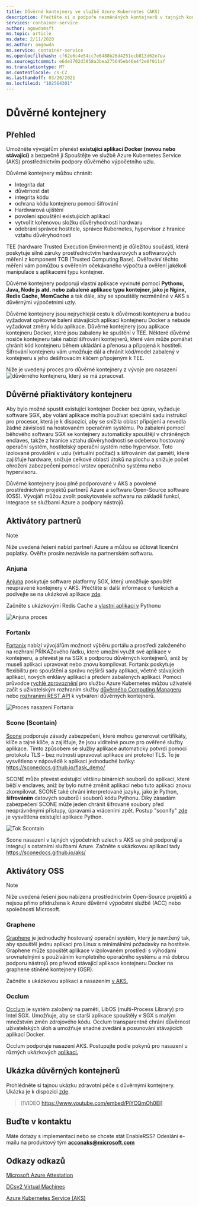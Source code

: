 ```yaml
---
title: Důvěrné kontejnery ve službě Azure Kubernetes (AKS)
description: Přečtěte si o podpoře nezměněných kontejnerů v tajných kontejnerech.
services: container-service
author: agowdamsft
ms.topic: article
ms.date: 2/11/2020
ms.author: amgowda
ms.service: container-service
ms.openlocfilehash: cf62e6c4e54cc7e6488b26d4251ecb813d62e7ea
ms.sourcegitcommit: e6de1702d3958a3bea275645eb46e4f2e0f011af
ms.translationtype: MT
ms.contentlocale: cs-CZ
ms.lasthandoff: 03/20/2021
ms.locfileid: "102564301"
---
```

# <a name="confidential-containers"></a>Důvěrné kontejnery

## <a name="overview"></a>Přehled

Umožněte vývojářům přenést **existující aplikaci Docker (novou nebo stávající)** a bezpečně ji Spouštějte ve službě Azure Kubernetes Service (AKS) prostřednictvím podpory důvěrného výpočetního uzlu.

Důvěrné kontejnery můžou chránit:

- Integrita dat 
- důvěrnost dat
- integrita kódu
- ochrana kódu kontejneru pomocí šifrování
- Hardwarová ujištění
- povolení spouštění existujících aplikací
- vytvořit kořenovou složku důvěryhodnosti hardwaru
- odebrání správce hostitele, správce Kubernetes, hypervisor z hranice vztahu důvěryhodnosti

TEE (hardware Trusted Execution Environment) je důležitou součástí, která poskytuje silné záruky prostřednictvím hardwarových a softwarových měření z komponent TCB (Trusted Computing Base). Ověřování těchto měření vám pomůžou s ověřením očekávaného výpočtu a ověření jakékoli manipulace s aplikacemi typu kontejner.

Důvěrné kontejnery podporují vlastní aplikace vyvinuté pomocí **Pythonu, Java, Node js atd. nebo zabalené aplikace typu kontejner, jako je Nginx, Redis Cache, MemCache** a tak dále, aby se spouštěly nezměněné v AKS s důvěrnými výpočetními uzly.

Důvěrné kontejnery jsou nejrychlejší cestu k důvěrnosti kontejneru a budou vyžadovat opětovné balení stávajících aplikací kontejneru Docker a nebude vyžadovat změny kódu aplikace. Důvěrné kontejnery jsou aplikace kontejneru Docker, které jsou zabaleny ke spuštění v TEE. Některé důvěrné nosiče kontejneru také nabízí šifrování kontejnerů, které vám může pomáhat chránit kód kontejneru během ukládání a přenosu a připojená k hostiteli. Šifrování kontejneru vám umožňuje dál a chránit kód/model zabalený v kontejneru s jeho dešifrovacím klíčem připojeným k TEE.

Níže je uvedený proces pro důvěrné kontejnery z vývoje pro nasazení ![ důvěrného kontejneru, který se má zpracovat.](./media/confidential-containers/how-to-confidential-container.png)

## <a name="confidential-container-enablers"></a>Důvěrné příaktivátory kontejneru
Aby bylo možné spustit existující kontejner Docker bez úprav, vyžaduje software SGX, aby volání aplikace mohla používat speciální sadu instrukcí pro procesor, která je k dispozici, aby se snížila oblast připojení a nevedla žádné závislosti na hostovaném operačním systému. Po zabalení pomocí běhového softwaru SGX se kontejnery automaticky spouštějí v chráněných enclaves, takže z hranice vztahu důvěryhodnosti se odeberou hostovaný operační systém, hostitelský operační systém nebo hypervisor. Toto izolované provádění v uzlu (virtuální počítač) s šifrováním dat paměti, které zajišťuje hardware, snižuje celkové oblasti útoků na plochu a snižuje počet ohrožení zabezpečení pomocí vrstev operačního systému nebo hypervisoru.

Důvěrné kontejnery jsou plně podporované v AKS a povolené prostřednictvím projektů partnerů Azure a softwaru Open-Source software (OSS). Vývojáři můžou zvolit poskytovatele softwaru na základě funkcí, integrace se službami Azure a podpory nástrojů.

## <a name="partner-enablers"></a>Aktivátory partnerů
> [!NOTE]
> Níže uvedená řešení nabízí partneři Azure a můžou se účtovat licenční poplatky. Ověřte prosím nezávisle na partnerském softwaru. 

### <a name="anjuna"></a>Anjuna

[Anjuna](https://www.anjuna.io/) poskytuje software platformy SGX, který umožňuje spouštět neupravené kontejnery v AKS. Přečtěte si další informace o funkcích a podívejte se na ukázkové aplikace [zde](https://www.anjuna.io/microsoft-azure-confidential-computing-aks-lp).

Začněte s ukázkovými Redis Cache a [vlastní aplikací v](https://www.anjuna.io/microsoft-azure-confidential-computing-aks-lp) Pythonu

![Anjuna proces](./media/confidential-containers/anjuna-process-flow.png)

### <a name="fortanix"></a>Fortanix

[Fortanix](https://www.fortanix.com/) nabízí vývojářům možnost výběru portálu a prostředí založeného na rozhraní PŘÍKAZového řádku, které umožní využít své aplikace v kontejneru, a převést je na SGX s podporou důvěrných kontejnerů, aniž by museli aplikaci upravovat nebo znovu kompilovat. Fortanix poskytuje flexibilitu pro spouštění a správu nejširší sady aplikací, včetně stávajících aplikací, nových enklávy aplikací a předem zabalených aplikací. Pomocí průvodce [rychlé zprovoznění](https://support.fortanix.com/hc/en-us/articles/360049658291-Fortanix-Confidential-Container-on-Azure-Kubernetes-Service) pro službu Azure Kubernetes můžou uživatelé začít s uživatelským rozhraním služby [důvěrného Computing Manageru](https://em.fortanix.com/) nebo [rozhraními REST API](https://www.fortanix.com/api/em/) k vytváření důvěrných kontejnerů.

![Proces nasazení Fortanix](./media/confidential-containers/fortanix-confidential-containers-flow.png)

### <a name="scone-scontain"></a>Scone (Scontain)

[Scone](https://scontain.com/index.html?lang=en) podporuje zásady zabezpečení, které mohou generovat certifikáty, klíče a tajné klíče, a zajišťuje, že jsou viditelné pouze pro ověřené služby aplikace. Tímto způsobem se služby aplikace automaticky potvrdí pomocí protokolu TLS – bez nutnosti upravovat aplikace ani protokol TLS. To je vysvětleno v nápovědě k aplikaci jednoduché baňky: https://sconedocs.github.io/flask_demo/  

SCONE může převést existující většinu binárních souborů do aplikací, které běží v enclaves, aniž by bylo nutné změnit aplikaci nebo tuto aplikaci znovu zkompilovat. SCONE také chrání interpretované jazyky, jako je Python, **šifrováním** datových souborů i souborů kódu Pythonu. Díky zásadám zabezpečení SCONE může jeden chránit šifrované soubory před neoprávněnými přístupy, úpravami a vráceními zpět. Postup "sconify" [zde](https://sconedocs.github.io/sconify_image/) je vysvětlena existující aplikace Python.

![Tok Scontain](./media/confidential-containers/scone-workflow.png)

Scone nasazení v tajných výpočetních uzlech s AKS se plně podporují a integrují s ostatními službami Azure. Začněte s ukázkovou aplikací tady https://sconedocs.github.io/aks/


## <a name="oss-enablers"></a>Aktivátory OSS 
> [!NOTE]
> Níže uvedená řešení jsou nabízena prostřednictvím Open-Source projektů a nejsou přímo přidružena k Azure důvěrné výpočetní službě (ACC) nebo společnosti Microsoft.  

### <a name="graphene"></a>Graphene

[Graphene](https://grapheneproject.io/) je jednoduchý hostovaný operační systém, který je navržený tak, aby spouštěl jednu aplikaci pro Linux s minimálními požadavky na hostitele. Graphene může spouštět aplikace v izolovaném prostředí s výhodami srovnatelnými s používáním kompletního operačního systému a má dobrou podporu nástrojů pro převod stávající aplikace kontejneru Docker na graphene stíněné kontejnery (GSR).

Začněte s ukázkovou aplikací a nasazením [v AKS.](https://graphene.readthedocs.io/en/latest/cloud-deployment.html#azure-kubernetes-service-aks)

### <a name="occlum"></a>Occlum
[Occlum](https://occlum.io/) je systém založený na paměti, LibOS (multi-Process Library) pro Intel SGX. Umožňuje, aby se starší aplikace spouštěly v SGX s malým množstvím změn zdrojového kódu. Occlum transparentně chrání důvěrnost uživatelských úloh a umožňuje snadné zvedání a posunování stávajících aplikací Docker.

Occlum podporuje nasazení AKS. Postupujte podle pokynů pro nasazení u různých ukázkových [aplikací.](https://github.com/occlum/occlum/blob/master/docs/azure_aks_deployment_guide.md)


## <a name="confidential-containers-demo"></a>Ukázka důvěrných kontejnerů
Prohlédněte si tajnou ukázku zdravotní péče s důvěrnými kontejnery. Ukázka je k dispozici [zde](/azure/architecture/example-scenario/confidential/healthcare-inference). 

> [!VIDEO https://www.youtube.com/embed/PiYCQmOh0EI]


## <a name="get-in-touch"></a>Buďte v kontaktu

Máte dotazy s implementací nebo se chcete stát EnableRSS? Odeslání e-mailu na produktový tým **acconaks@microsoft.com**

## <a name="reference-links"></a>Odkazy odkazů

[Microsoft Azure Attestation](../attestation/overview.md)

[DCsv2 Virtual Machines](virtual-machine-solutions.md)

[Azure Kubernetes Service (AKS)](../aks/intro-kubernetes.md)